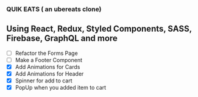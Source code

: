 ### QUIK EATS ( an ubereats clone)

## Using React, Redux, Styled Components, SASS, Firebase, GraphQL and more

- [ ] Refactor the Forms Page
- [ ] Make a Footer Component
- [x] Add Animations for Cards
- [x] Add Animations for Header
- [x] Spinner for add to cart
- [x] PopUp when you added item to cart
